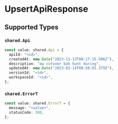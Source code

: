 # UpsertApiResponse


## Supported Types

### `shared.Api`

```typescript
const value: shared.Api = {
  apiId: "<id>",
  createdAt: new Date("2023-11-13T08:17:15.506Z"),
  description: "aw cutover bah hunt during",
  updatedAt: new Date("2023-02-14T08:50:01.379Z"),
  versionId: "<id>",
  workspaceId: "<id>",
};
```

### `shared.ErrorT`

```typescript
const value: shared.ErrorT = {
  message: "<value>",
  statusCode: 308,
};
```


